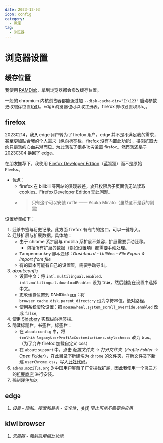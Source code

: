 ```yaml
---
date: 2023-12-03
icon: config
category:
  - 教程
tag:
  - 浏览器
---
```


# 浏览器设置

## 缓存位置

我使用 [RAMDisk](../ramdisk.md)，拿到浏览器都会修改缓存位置。

一般的 chromium 内核浏览器都能通过加 `--disk-cache-dir="Z:\123"` 启动参数更改缓存位置([ref](https://www.bilibili.com/read/cv12675669/))。Edge 浏览器也可以改注册表。firefox 修改设置项即可。

## firefox

20230214，我从 edge 用户转为了 firefox 用户。edge 并不是不满足我的需求，甚至更加贴合我的个人需求（纵向标签栏，firefox 没有内置此功能），换浏览器大约只是我的心血来潮而已。为此我花了很多功夫设置 firefox。然而我还是于 20230304 换回了 edge。

在朋友推荐下，我使用 [Firefox Developer Edition](https://www.mozilla.org/en-US/firefox/developer/)（蓝狐狸）而不是原始 Firefox。

- 优点：
  - firefox 在 bilibili 等网站的表现较差，放开权限后子页面仍无法读取 cookies。Firefox Developer Edition 无此问题。
  - > 只有这个可以安装 ruffle —— Asuka Minato（虽然这不是我的刚需）

设置步骤如下：

1. 迁移书签与历史记录。此方面 firefox 有专门的接口，可以一键导入。
2. 迁移扩展与扩展数据。具体地：
   - 由于 chrome 系扩展与 mozilla 系扩展不兼容，扩展需要手动迁移。
     - 包括所有扩展的数据（例如设置项）都需要手动处理。
   - Tampermonkey 脚本迁移：_Dashboard - Utilities - File Export & Import from file_
   - 有的脚本可能有自己的设置项，需要手动导出。
3. _about:config_
   - 设置中文：将 `intl.multilingual.enabled`、`intl.multilingual.downloadEnabled` 设为 true，然后就能在设置中选择中文。
   - 更改缓存位置到 RAMDisk [src](https://blog.csdn.net/freedom_wbs/article/details/38415315)：将 `browser.cache.disk.parent_directory` 设为字符串值，绝对路径。
   - 使用系统滚轮设置：把 `mousewheel.system_scroll_override.enabled` 改成 `false`。
4. 使用 [Sidebery](https://addons.mozilla.org/en-US/firefox/addon/sidebery/) 实现纵向标签栏。
5. 隐藏标题栏，书签栏，标签栏：
   - 在 `about:config` 中，将 `toolkit.legacyUserProfileCustomizations.stylesheets` 改为 true。（为了允许 firefox 加载自定义 css）
   - 在 `about:support` 中，点击 _配置文件夹 -> 打开文件夹_（_Profile Folder -> Open Folder_），在此目录下新建名为 `chrome` 的文件夹，在新文件夹下新建 `userChrome.css`，写入[此处代码](https://github.com/MrOtherGuy/firefox-csshacks/blob/master/chrome/autohide_toolbox.css)。
6. `adons.mozilla.org` 对中国用户屏蔽了广告拦截扩展，因此我使用一个第三方的[扩展商店](https://www.crxsoso.com/firefox/category/extensions) 进行安装。
7. [强制硬件加速](https://support.mozilla.org/zh-CN/kb/performance-settings)

## edge

1. _设置 - 隐私、搜索和服务 - 安全性_，关闭 _阻止可能不需要的应用_

## kiwi browser

1. _无障碍 - 强制启用缩放功能_
